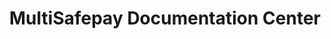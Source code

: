 ---
title: 'MultiSafepay Documentation Center'
meta_title: 'Home - MultiSafepay Docs'
breadcrumb_title: "Home"
meta_description: "The MultiSafepay Documentation Center presents all relevant information about our Plugins and API. You can also find support pages for Payment Methods, Tools and General Questions as well as the contact details of our Support and Integration Teams."
data:
  - { title: 'Integrations', url: 'integrations', logo: 'icons/Integrations.svg' }
  - { title: 'API', url: 'api', logo: 'icons/API.svg' }
  - { title: 'FAQ', url: 'faq', logo: 'icons/FAQ.svg' }
  - { title: 'Payment Methods', url: 'payment-methods', logo: 'icons/Payment_methods.svg' }
  - { title: 'Tools', url: 'tools', logo: 'icons/Tools.svg' }
---